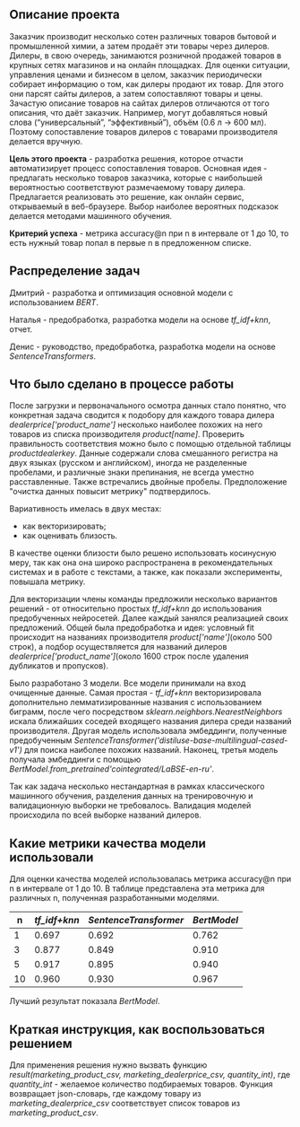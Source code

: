 ## Описание проекта
Заказчик производит несколько сотен различных товаров бытовой и промышленной химии, а затем продаёт эти товары через дилеров. Дилеры, в свою очередь, занимаются розничной продажей товаров в крупных сетях магазинов и на онлайн площадках. Для оценки ситуации, управления ценами и бизнесом в целом, заказчик периодически собирает информацию о том, как дилеры продают их товар. Для этого они парсят сайты дилеров, а затем сопоставляют товары и цены. Зачастую описание товаров на сайтах дилеров отличаются от того описания, что даёт заказчик. Например, могут добавляться новый слова (“универсальный”, “эффективный”), объём (0.6 л -> 600 мл). Поэтому сопоставление товаров дилеров с товарами производителя делается вручную.

**Цель этого проекта** - разработка решения, которое отчасти автоматизирует процесс сопоставления товаров. Основная идея - предлагать несколько товаров заказчика, которые с наибольшей вероятностью соответствуют размечаемому товару дилера. Предлагается реализовать это решение, как онлайн сервис, открываемый в веб-браузере. Выбор наиболее вероятных подсказок делается методами машинного обучения.

**Критерий успеха** - метрика accuracy@n при n в интервале от 1 до 10, то есть нужный товар попал в первые n в предложенном списке.

## Распределение задач

Дмитрий - разработка и оптимизация основной модели с использованием *BERT*.

Наталья - предобработка, разработка модели на основе *tf_idf+knn*, отчет.

Денис - руководство, предобработка, разработка модели на основе *SentenceTransformers*.

## Что было сделано в процессе работы

После загрузки и первоначального осмотра данных стало понятно, что конкретная задача сводится к подобору для каждого товара дилера *dealerprice['product_name']* несколько наиболее похожих на него товаров из списка производителя *product[name]*. Проверить правильность соответствия можно было с помощью отдельной таблицы *productdealerkey*. Данные содержали слова смешанного регистра на двух языках (русском и английском), иногда не разделенные пробелами, и различные знаки препинания, не всегда уместно расставленные. Также встречались двойные пробелы. Предположение "очистка данных повысит метрику" подтвердилось. 

Вариативность имелась в двух местах:
- как векторизировать;
- как оценивать близость.

В качестве оценки близости было решено использовать косинусную меру, так как она она широко распространена в рекомендательных системах и в работе с текстами, а также, как показали эксперименты, повышала метрику.

Для векторизации члены команды предложили несколько вариантов решений - от относительно простых *tf_idf+knn* до использования предобученных нейросетей. Далее каждый занялся реализацией своих предложений. Общей была предобработка и идея: условный fit происходит на названиях производителя *product['name']*(около 500 строк), а подбор осуществляется для названий дилеров *dealerprice['product_name']*(около 1600 строк после удаления дубликатов и пропусков).

Было разработано 3 модели. Все модели принимали на вход очищенные данные.
Самая простая - *tf_idf+knn* векторизировала дополнительно лемматизированные названия с использованием биграмм, после чего посредством *sklearn.neighbors.NearestNeighbors* искала ближайших соседей входящего названия дилера среди названий производителя.
Другая модель использовала эмбеддинги, полученные предобученным *SentenceTransformer('distiluse-base-multilingual-cased-v1')* для поиска наиболее похожих названий. Наконец, третья модель получала эмбеддинги с помощью *BertModel.from_pretrained'cointegrated/LaBSE-en-ru'*.

Так как задача несколько нестандартная в рамках классического машинного обучения, разделения данных на тренировочную и валидационную выборки не требовалось. Валидация моделей происходила по всей выборке названий дилеров.

## Какие метрики качества модели использовали

Для оценки качества моделей использовалась метрика accuracy@n при n в интервале от 1 до 10. В таблице представлена эта метрика для различных n, полученная разработанными моделями.

|n|*tf_idf+knn*|*SentenceTransformer*|*BertModel*|
|-|-|-|-|
|1|0.697|0.692|0.762|
|3|0.877|0.849|0.910|
|5|0.917|0.895|0.940|
|10|0.960|0.930|0.967|

Лучший результат показала *BertModel*.

## Краткая инструкция, как воспользоваться решением

Для применения решения нужно вызвать функцию *result(marketing_product_csv, marketing_dealerprice_csv, quantity_int)*, где *quantity_int* - желаемое количество подбираемых товаров. Функция возвращает json-словарь, где каждому товару из *marketing_dealerprice_csv* соответствует список товаров из *marketing_product_csv*.
